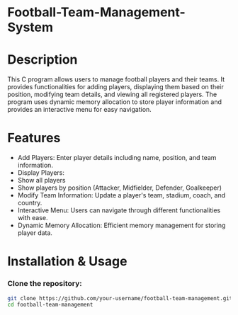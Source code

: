 # Football-Team-Management-System
# Description
This C program allows users to manage football players and their teams. It provides functionalities for adding players, displaying them based on their position, modifying team details, and viewing all registered players. The program uses dynamic memory allocation to store player information and provides an interactive menu for easy navigation.
# Features 

* Add Players: Enter player details including name, position, and team information.
* Display Players:
* Show all players
* Show players by position (Attacker, Midfielder, Defender, Goalkeeper)
* Modify Team Information: Update a player's team, stadium, coach, and country.
* Interactive Menu: Users can navigate through different functionalities with ease.
* Dynamic Memory Allocation: Efficient memory management for storing player data.

# Installation & Usage
### Clone the repository:
```sh
git clone https://github.com/your-username/football-team-management.git
cd football-team-management

